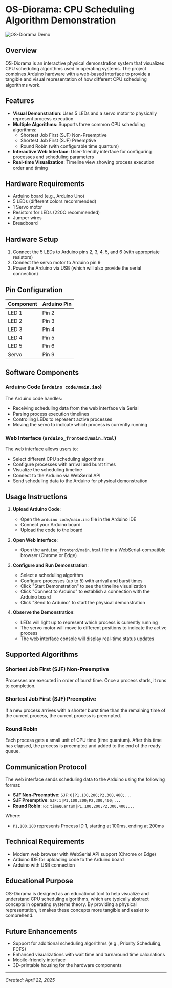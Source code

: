 # OS-Diorama: CPU Scheduling Algorithm Demonstration

![OS-Diorama Demo](https://github.com/user-attachments/assets/589fed8e-440f-481b-b218-1899ee5e01aa)

## Overview

OS-Diorama is an interactive physical demonstration system that visualizes CPU scheduling algorithms used in operating systems. The project combines Arduino hardware with a web-based interface to provide a tangible and visual representation of how different CPU scheduling algorithms work.

## Features

- **Visual Demonstration**: Uses 5 LEDs and a servo motor to physically represent process execution
- **Multiple Algorithms**: Supports three common CPU scheduling algorithms:
  - Shortest Job First (SJF) Non-Preemptive
  - Shortest Job First (SJF) Preemptive
  - Round Robin (with configurable time quantum)
- **Interactive Web Interface**: User-friendly interface for configuring processes and scheduling parameters
- **Real-time Visualization**: Timeline view showing process execution order and timing

## Hardware Requirements

- Arduino board (e.g., Arduino Uno)
- 5 LEDs (different colors recommended)
- 1 Servo motor
- Resistors for LEDs (220Ω recommended)
- Jumper wires
- Breadboard

## Hardware Setup

1. Connect the 5 LEDs to Arduino pins 2, 3, 4, 5, and 6 (with appropriate resistors)
2. Connect the servo motor to Arduino pin 9
3. Power the Arduino via USB (which will also provide the serial connection)

## Pin Configuration

| Component | Arduino Pin |
|-----------|------------|
| LED 1     | Pin 2      |
| LED 2     | Pin 3      |
| LED 3     | Pin 4      |
| LED 4     | Pin 5      |
| LED 5     | Pin 6      |
| Servo     | Pin 9      |

## Software Components

### Arduino Code (`arduino code/main.ino`)

The Arduino code handles:
- Receiving scheduling data from the web interface via Serial
- Parsing process execution timelines
- Controlling LEDs to represent active processes
- Moving the servo to indicate which process is currently running

### Web Interface (`arduino_frontend/main.html`)

The web interface allows users to:
- Select different CPU scheduling algorithms
- Configure processes with arrival and burst times
- Visualize the scheduling timeline
- Connect to the Arduino via WebSerial API
- Send scheduling data to the Arduino for physical demonstration

## Usage Instructions

1. **Upload Arduino Code**:
   - Open the `arduino code/main.ino` file in the Arduino IDE
   - Connect your Arduino board
   - Upload the code to the board

2. **Open Web Interface**:
   - Open the `arduino_frontend/main.html` file in a WebSerial-compatible browser (Chrome or Edge)

3. **Configure and Run Demonstration**:
   - Select a scheduling algorithm
   - Configure processes (up to 5) with arrival and burst times
   - Click "Start Demonstration" to see the timeline visualization
   - Click "Connect to Arduino" to establish a connection with the Arduino board
   - Click "Send to Arduino" to start the physical demonstration

4. **Observe the Demonstration**:
   - LEDs will light up to represent which process is currently running
   - The servo motor will move to different positions to indicate the active process
   - The web interface console will display real-time status updates

## Supported Algorithms

### Shortest Job First (SJF) Non-Preemptive
Processes are executed in order of burst time. Once a process starts, it runs to completion.

### Shortest Job First (SJF) Preemptive
If a new process arrives with a shorter burst time than the remaining time of the current process, the current process is preempted.

### Round Robin
Each process gets a small unit of CPU time (time quantum). After this time has elapsed, the process is preempted and added to the end of the ready queue.

## Communication Protocol

The web interface sends scheduling data to the Arduino using the following format:

- **SJF Non-Preemptive**: `SJF:0|P1,100,200;P2,300,400;...`
- **SJF Preemptive**: `SJF:1|P1,100,200;P2,300,400;...`
- **Round Robin**: `RR:timeQuantum|P1,100,200;P2,300,400;...`

Where:
- `P1,100,200` represents Process ID 1, starting at 100ms, ending at 200ms

## Technical Requirements

- Modern web browser with WebSerial API support (Chrome or Edge)
- Arduino IDE for uploading code to the Arduino board
- Arduino with USB connection

## Educational Purpose

OS-Diorama is designed as an educational tool to help visualize and understand CPU scheduling algorithms, which are typically abstract concepts in operating systems theory. By providing a physical representation, it makes these concepts more tangible and easier to comprehend.

## Future Enhancements

- Support for additional scheduling algorithms (e.g., Priority Scheduling, FCFS)
- Enhanced visualizations with wait time and turnaround time calculations
- Mobile-friendly interface
- 3D-printable housing for the hardware components

---

*Created: April 22, 2025*
